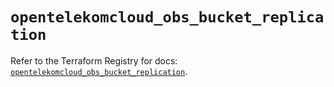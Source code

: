 # `opentelekomcloud_obs_bucket_replication`

Refer to the Terraform Registry for docs: [`opentelekomcloud_obs_bucket_replication`](https://registry.terraform.io/providers/opentelekomcloud/opentelekomcloud/1.36.37/docs/resources/obs_bucket_replication).
